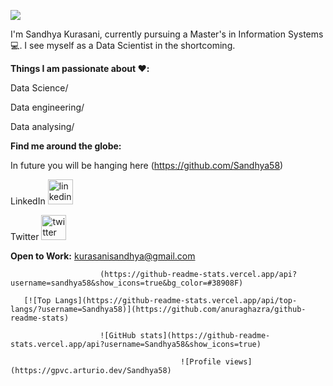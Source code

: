 ![](https://www.behance.net/gallery/61811483/Mirabell-mermaid?tracking_source=search_projects%7Chello+world)

I'm Sandhya Kurasani, currently pursuing a Master's in Information Systems :computer:. I see myself as a Data Scientist in the shortcoming. 

**Things I am passionate about :heart::**  

Data Science/ 

Data engineering/ 

Data analysing/

**Find me around the globe:** 

In future you will be hanging here (https://github.com/Sandhya58)  

LinkedIn  [<img src='https://cdn.jsdelivr.net/npm/simple-icons@3.0.1/icons/linkedin.svg' alt='linkedin' height='40'>](https://www.linkedin.com/in/https://www.linkedin.com/in/sandhyakurasani//)  

Twitter [<img src='https://cdn.jsdelivr.net/npm/simple-icons@3.0.1/icons/twitter.svg' alt='twitter' height='40'>](https://twitter.com/https://twitter.com/KurasaniSandhya)  

**Open to Work:**
kurasanisandhya@gmail.com


                        (https://github-readme-stats.vercel.app/api?username=sandhya58&show_icons=true&bg_color=#38908F) 

       [![Top Langs](https://github-readme-stats.vercel.app/api/top-langs/?username=Sandhya58)](https://github.com/anuraghazra/github-readme-stats)

                        ![GitHub stats](https://github-readme-stats.vercel.app/api?username=Sandhya58&show_icons=true)   

                                          ![Profile views](https://gpvc.arturio.dev/Sandhya58) 

